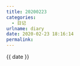 ```yaml
---
title: 20200223
categories:
  - 日记
urlname: diary
date: 2020-02-23 18:16:14
permalink:
---
```

{{ date }}